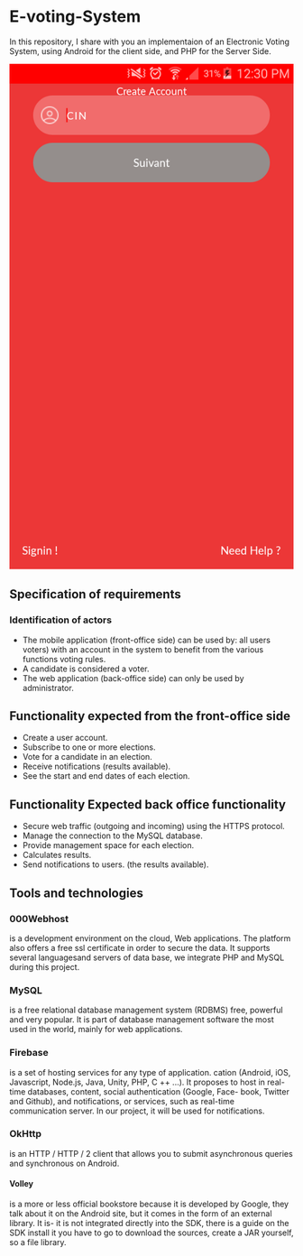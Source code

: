 # E-voting-System
In this repository, I share with you an implementaion of an Electronic Voting System, using Android for the client side, and PHP for the Server Side.

![alt text](1.png)


## Specification of requirements
### Identification of actors

- The mobile application (front-office side) can be used by: all users
voters) with an account in the system to benefit from the various functions
voting rules.
- A candidate is considered a voter.
- The web application (back-office side) can only be used by administrator.

## Functionality expected from the front-office side
- Create a user account.
- Subscribe to one or more elections.
- Vote for a candidate in an election.
- Receive notifications (results available).
- See the start and end dates of each election.


## Functionality Expected back office functionality

- Secure web traffic (outgoing and incoming) using the HTTPS protocol.
- Manage the connection to the MySQL database.
- Provide management space for each election.
- Calculates results.
- Send notifications to users. (the results available).



## Tools and technologies
### 000Webhost
is a development environment on the cloud,
Web applications. The platform also offers a free ssl certificate in order to secure
the data. It supports several languagesand servers of data base, we integrate
PHP and MySQL during this project.


### MySQL 
is a free relational database management system (RDBMS)
free, powerful and very popular. It is part of database management software
the most used in the world, mainly for web applications.

### Firebase
is a set of hosting services for any type of application.
cation (Android, iOS, Javascript, Node.js, Java, Unity, PHP, C ++ ...). It proposes to host
in real-time databases, content, social authentication (Google, Face-
book, Twitter and Github), and notifications, or services, such as
real-time communication server. In our project, it will be used for notifications.

### OkHttp
is an HTTP / HTTP / 2 client that allows you to submit asynchronous queries and
synchronous on Android.

#### Volley 
is a more or less official bookstore because it is developed by Google, they
talk about it on the Android site, but it comes in the form of an external library. It is-
it is not integrated directly into the SDK, there is a guide on the SDK
install it you have to go to download the sources, create a JAR yourself, so a file library.
